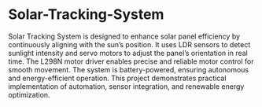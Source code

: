 # Solar-Tracking-System
Solar Tracking System is designed to enhance solar panel efficiency by continuously aligning with the sun’s position.
It uses LDR sensors to detect sunlight intensity and servo motors to adjust the panel’s orientation in real time.
The L298N motor driver enables precise and reliable motor control for smooth movement.
The system is battery-powered, ensuring autonomous and energy-efficient operation.
This project demonstrates practical implementation of automation, sensor integration, and renewable energy optimization.
